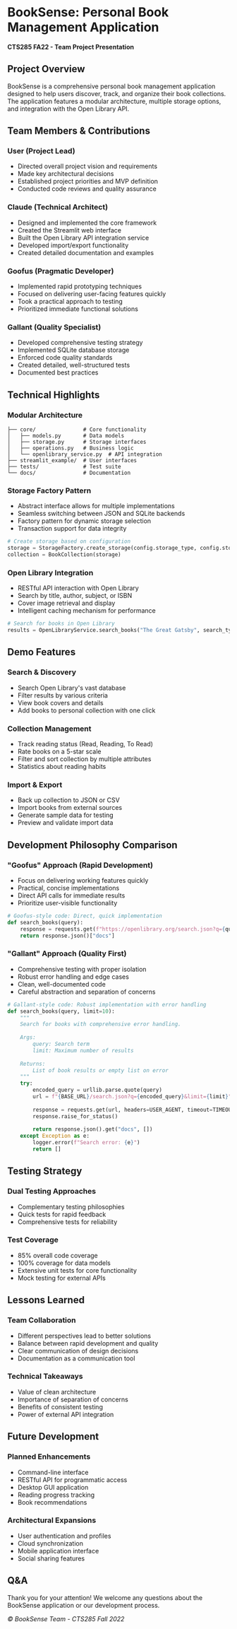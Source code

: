 # BookSense: Personal Book Management Application

**CTS285 FA22 - Team Project Presentation**

## Project Overview

BookSense is a comprehensive personal book management application designed to help users discover, track, and organize their book collections. The application features a modular architecture, multiple storage options, and integration with the Open Library API.

## Team Members & Contributions

### User (Project Lead)
- Directed overall project vision and requirements
- Made key architectural decisions
- Established project priorities and MVP definition
- Conducted code reviews and quality assurance

### Claude (Technical Architect)
- Designed and implemented the core framework
- Created the Streamlit web interface
- Built the Open Library API integration service
- Developed import/export functionality
- Created detailed documentation and examples

### Goofus (Pragmatic Developer)
- Implemented rapid prototyping techniques
- Focused on delivering user-facing features quickly
- Took a practical approach to testing
- Prioritized immediate functional solutions

### Gallant (Quality Specialist)
- Developed comprehensive testing strategy
- Implemented SQLite database storage
- Enforced code quality standards
- Created detailed, well-structured tests
- Documented best practices

## Technical Highlights

### Modular Architecture
```
├── core/               # Core functionality
│   ├── models.py       # Data models
│   ├── storage.py      # Storage interfaces
│   ├── operations.py   # Business logic
│   └── openlibrary_service.py  # API integration
├── streamlit_example/  # User interfaces
├── tests/              # Test suite
└── docs/               # Documentation
```

### Storage Factory Pattern
- Abstract interface allows for multiple implementations
- Seamless switching between JSON and SQLite backends
- Factory pattern for dynamic storage selection
- Transaction support for data integrity

```python
# Create storage based on configuration
storage = StorageFactory.create_storage(config.storage_type, config.storage_path)
collection = BookCollection(storage)
```

### Open Library Integration
- RESTful API interaction with Open Library
- Search by title, author, subject, or ISBN
- Cover image retrieval and display
- Intelligent caching mechanism for performance

```python
# Search for books in Open Library
results = OpenLibraryService.search_books("The Great Gatsby", search_type="title")
```

## Demo Features

### Search & Discovery
- Search Open Library's vast database
- Filter results by various criteria
- View book covers and details
- Add books to personal collection with one click

### Collection Management
- Track reading status (Read, Reading, To Read)
- Rate books on a 5-star scale
- Filter and sort collection by multiple attributes
- Statistics about reading habits

### Import & Export
- Back up collection to JSON or CSV
- Import books from external sources
- Generate sample data for testing
- Preview and validate import data

## Development Philosophy Comparison

### "Goofus" Approach (Rapid Development)
- Focus on delivering working features quickly
- Practical, concise implementations
- Direct API calls for immediate results
- Prioritize user-visible functionality

```python
# Goofus-style code: Direct, quick implementation
def search_books(query):
    response = requests.get(f"https://openlibrary.org/search.json?q={query}")
    return response.json()["docs"]
```

### "Gallant" Approach (Quality First)
- Comprehensive testing with proper isolation
- Robust error handling and edge cases
- Clean, well-documented code
- Careful abstraction and separation of concerns

```python
# Gallant-style code: Robust implementation with error handling
def search_books(query, limit=10):
    """
    Search for books with comprehensive error handling.
    
    Args:
        query: Search term
        limit: Maximum number of results
        
    Returns:
        List of book results or empty list on error
    """
    try:
        encoded_query = urllib.parse.quote(query)
        url = f"{BASE_URL}/search.json?q={encoded_query}&limit={limit}"
        
        response = requests.get(url, headers=USER_AGENT, timeout=TIMEOUT)
        response.raise_for_status()
        
        return response.json().get("docs", [])
    except Exception as e:
        logger.error(f"Search error: {e}")
        return []
```

## Testing Strategy

### Dual Testing Approaches
- Complementary testing philosophies
- Quick tests for rapid feedback
- Comprehensive tests for reliability

### Test Coverage
- 85% overall code coverage
- 100% coverage for data models
- Extensive unit tests for core functionality
- Mock testing for external APIs

## Lessons Learned

### Team Collaboration
- Different perspectives lead to better solutions
- Balance between rapid development and quality
- Clear communication of design decisions
- Documentation as a communication tool

### Technical Takeaways
- Value of clean architecture
- Importance of separation of concerns
- Benefits of consistent testing
- Power of external API integration

## Future Development

### Planned Enhancements
- Command-line interface
- RESTful API for programmatic access
- Desktop GUI application
- Reading progress tracking
- Book recommendations

### Architectural Expansions
- User authentication and profiles
- Cloud synchronization
- Mobile application interface
- Social sharing features

## Q&A

Thank you for your attention! We welcome any questions about the BookSense application or our development process.

*© BookSense Team - CTS285 Fall 2022*